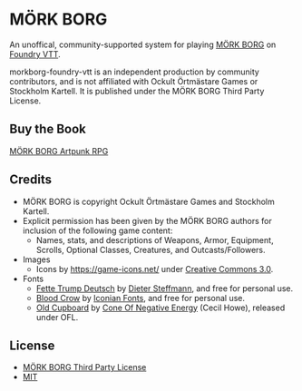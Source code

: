 # MÖRK BORG

An unoffical, community-supported system for playing [MÖRK BORG](https://morkborg.com/) on [Foundry VTT](http://foundryvtt.com/).

morkborg-foundry-vtt is an independent production by community contributors, and is not affiliated with Ockult Örtmästare Games or Stockholm Kartell. It is published under the MÖRK BORG Third Party License.

## Buy the Book
[MÖRK BORG Artpunk RPG](https://frialigan.se/en/store/?product_id=4529866506377)

## Credits

  * MÖRK BORG is copyright Ockult Örtmästare Games and Stockholm Kartell.
  * Explicit permission has been given by the MÖRK BORG authors for inclusion of the following game content:
    * Names, stats, and descriptions of Weapons, Armor, Equipment, Scrolls, Optional Classes, Creatures, and Outcasts/Followers.
  * Images
    * Icons by https://game-icons.net/ under [Creative Commons 3.0](https://creativecommons.org/licenses/by/3.0/).
  * Fonts
    * [Fette Trump Deutsch](https://www.dafont.com/fette-trump-deutsch.font) by [Dieter Steffmann](http://www.steffmann.de/wordpress/), and free for personal use.
    * [Blood Crow](https://www.dafont.com/blood-crow.font) by [Iconian Fonts](http://www.iconian.com/), and free for personal use.
    * [Old Cupboard](https://coneofnegativeenergy.com/2019/11/08/a-new-thing-old-cupboard-otf/) by [Cone Of Negative Energy](https://coneofnegativeenergy.com/) (Cecil Howe), released under OFL.

## License
  * [MÖRK BORG Third Party License](https://morkborg.com/license/)
  * [MIT](https://en.wikipedia.org/wiki/MIT_License)